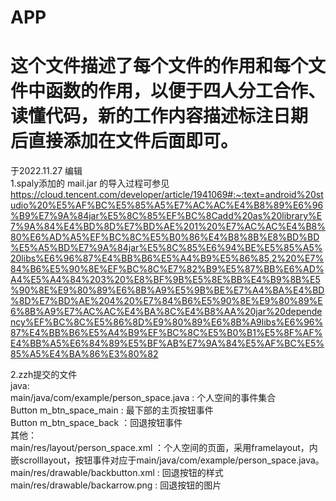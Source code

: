 # APP
# 这个文件描述了每个文件的作用和每个文件中函数的作用，以便于四人分工合作、读懂代码，新的工作内容描述**标注日期**后直接添加在文件后面即可。

于2022.11.27 编辑 <br>
1.spaly添加的 mail.jar 的导入过程可参见 https://cloud.tencent.com/developer/article/1941069#:~:text=android%20studio%20%E5%AF%BC%E5%85%A5%E7%AC%AC%E4%B8%89%E6%96%B9%E7%9A%84jar%E5%8C%85%EF%BC%8Cadd%20as%20library%E7%9A%84%E4%BD%8D%E7%BD%AE%201%20%E7%AC%AC%E4%B8%80%E6%AD%A5%EF%BC%8C%E5%B0%86%E4%B8%8B%E8%BD%BD%E5%A5%BD%E7%9A%84jar%E5%8C%85%E6%94%BE%E5%85%A5%20libs%E6%96%87%E4%BB%B6%E5%A4%B9%E5%86%85,2%20%E7%84%B6%E5%90%8E%EF%BC%8C%E7%82%B9%E5%87%BB%E6%AD%A4%E5%A4%84%203%20%E8%BF%9B%E5%8E%BB%E4%B9%8B%E5%90%8E%E9%80%89%E6%8B%A9%E5%9B%BE%E7%A4%BA%E4%BD%8D%E7%BD%AE%204%20%E7%84%B6%E5%90%8E%E9%80%89%E6%8B%A9%E7%AC%AC%E4%BA%8C%E4%B8%AA%20jar%20dependency%EF%BC%8C%E5%86%8D%E9%80%89%E6%8B%A9libs%E6%96%87%E4%BB%B6%E5%A4%B9%EF%BC%8C%E5%B0%B1%E5%8F%AF%E4%BB%A5%E6%84%89%E5%BF%AB%E7%9A%84%E5%AF%BC%E5%85%A5%E4%BA%86%E3%80%82  <br>

2.zzh提交的文件 <br>
java: <br>
  main/java/com/example/person_space.java : 个人空间的事件集合 <br>
      Button m_btn_space_main : 最下部的主页按钮事件 <br>
      Button m_btn_space_back ：回退按钮事件 <br>
其他： <br>
  main/res/layout/person_space.xml ：个人空间的页面，采用framelayout，内嵌scrolllayout，按钮事件对应于main/java/com/example/person_space.java。<br> 
  main/res/drawable/backbutton.xml : 回退按钮的样式 <br>
  main/res/drawable/backarrow.png  : 回退按钮的图片 <br>
  
  
  
